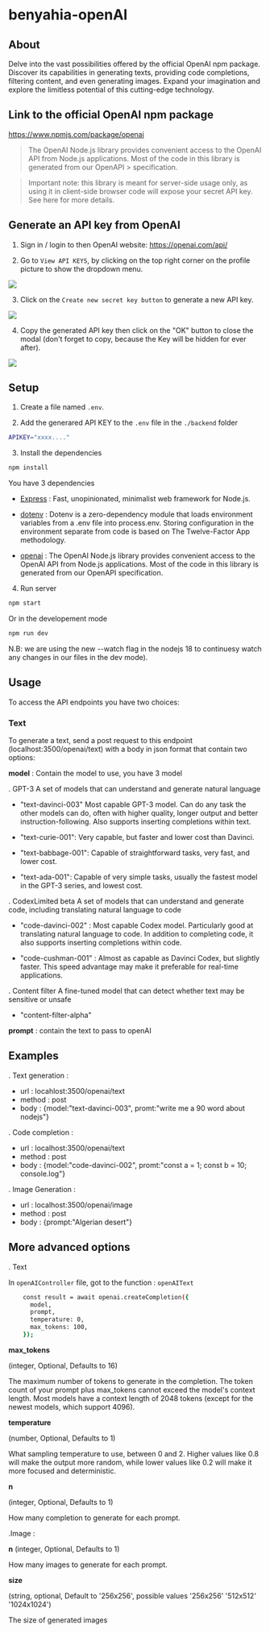 # benyahia-openAI

## About

Delve into the vast possibilities offered by the official OpenAI npm package. Discover its capabilities in generating texts, providing code completions, filtering content, and even generating images. Expand your imagination and explore the limitless potential of this cutting-edge technology.

## Link to the official OpenAI npm package

https://www.npmjs.com/package/openai

> The OpenAI Node.js library provides convenient access to the OpenAI API from Node.js applications. Most of the code in this library is generated from our OpenAPI > specification.

> Important note: this library is meant for server-side usage only, as using it in client-side browser code will expose your secret API key. See here for more details.

## Generate an API key from OpenAI

1. Sign in / login to then OpenAI website: https://openai.com/api/

2. Go to `View API KEYS`, by clicking on the top right corner on the profile picture to show the dropdown menu.

![](./images/openai-1.png)

3. Click on the `Create new secret key button` to generate a new API key.

![](./images/openai-2.png)

4. Copy the generated API key then click on the "OK" button to close the modal (don't forget to copy, because the Key will be hidden for ever after).

![](./images/openai-3.png)

## Setup

1. Create a file named `.env`.

2. Add the generared API KEY to the `.env` file in the `./backend` folder

```bash
APIKEY="xxxx...."
```

3. Install the dependencies

```bash
npm install
```

You have 3 dependencies

- [Express](https://www.npmjs.com/package/express) : Fast, unopinionated, minimalist web framework for Node.js.

- [dotenv](https://www.npmjs.com/package/dotenv) : Dotenv is a zero-dependency module that loads environment variables from a .env file into process.env. Storing configuration in the environment separate from code is based on The Twelve-Factor App methodology.

- [openai](https://www.npmjs.com/package/openai) : The OpenAI Node.js library provides convenient access to the OpenAI API from Node.js applications. Most of the code in this library is generated from our OpenAPI specification.

4. Run server

```bash
npm start
```

Or in the developement mode

```bash
npm run dev
```

N.B: we are using the new --watch flag in the nodejs 18 to continuesy watch any changes in our files in the dev mode).

## Usage

To access the API endpoints you have two choices:

### Text

To generate a text, send a post request to this endpoint (localhost:3500/openai/text) with a body in json format that contain two options:

**model** :
Contain the model to use, you have 3 model

. GPT-3
A set of models that can understand and generate natural language

- "text-davinci-003" Most capable GPT-3 model. Can do any task the other models can do, often with higher quality, longer output and better instruction-following. Also supports inserting completions within text.

- "text-curie-001": Very capable, but faster and lower cost than Davinci.

- "text-babbage-001": Capable of straightforward tasks, very fast, and lower cost.

- "text-ada-001": Capable of very simple tasks, usually the fastest model in the GPT-3 series, and lowest cost.

. CodexLimited beta
A set of models that can understand and generate code, including translating natural language to code

- "code-davinci-002" : Most capable Codex model. Particularly good at translating natural language to code. In addition to completing code, it also supports inserting completions within code.

- "code-cushman-001" : Almost as capable as Davinci Codex, but slightly faster. This speed advantage may make it preferable for real-time applications.

. Content filter
A fine-tuned model that can detect whether text may be sensitive or unsafe

- "content-filter-alpha"

**prompt** : contain the text to pass to openAI

## Examples

. Text generation :

- url : locahlost:3500/openai/text
- method : post
- body : {model:"text-davinci-003", promt:"write me a 90 word about nodejs"}

. Code completion :

- url : localhost:3500/openai/text
- method : post
- body : {model:"code-davinci-002", promt:"const a = 1; const b = 10; console.log"}

. Image Generation :

- url : localhost:3500/openai/image
- method : post
- body : {prompt:"Algerian desert"}

## More advanced options

. Text

In `openAIController` file, got to the function : `openAIText`

```bash
    const result = await openai.createCompletion({
      model,
      prompt,
      temperature: 0,
      max_tokens: 100,
    });
```

**max_tokens**

(integer, Optional, Defaults to 16)

The maximum number of tokens to generate in the completion.
The token count of your prompt plus max_tokens cannot exceed the model's context length. Most models have a context length of 2048 tokens (except for the newest models, which support 4096).

**temperature**

(number, Optional, Defaults to 1)

What sampling temperature to use, between 0 and 2. Higher values like 0.8 will make the output more random, while lower values like 0.2 will make it more focused and deterministic.

**n**

(integer, Optional, Defaults to 1)

How many completion to generate for each prompt.

.Image :

**n**
(integer, Optional, Defaults to 1)

How many images to generate for each prompt.

**size**

(string, optional, Default to '256x256', possible values '256x256' '512x512' '1024x1024')

The size of generated images
